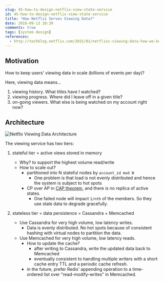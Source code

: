```yaml
---
slug: 45-how-to-design-netflix-view-state-service
id: 45-how-to-design-netflix-view-state-service
title: "How Netflix Serves Viewing Data?"
date: 2018-09-13 20:39
comments: true
tags: [system design]
references:
  - http://techblog.netflix.com/2015/01/netflixs-viewing-data-how-we-know-where.html
---
```


## Motivation

How to keep users' viewing data in scale (billions of events per day)?

Here, viewing data means...

1. viewing history. What titles have I watched?
2. viewing progress. Where did I leave off in a given title?
3. on-going viewers. What else is being watched on my account right now?



## Architecture

![Netflix Viewing Data Architecture](/img/netflix-viewing-data-architecture.png)


The viewing service has two tiers:

1. stateful tier = active views stored in memory
    - Why? to support the highest volume read/write
    - How to scale out?
        - partitioned into N stateful nodes by `account_id mod N`
            - One problem is that load is not evenly distributed and hence the system is subject to hot spots
        - CP over AP in <a target="_blank" href="2018-07-24-replica-and-consistency">CAP theorem</a>, and there is no replica of active states.
            - One failed node will impact `1/nth` of the members. So they use stale data to degrade gracefully.


2. stateless tier = data persistence = Cassandra + Memcached
    - Use Cassandra for very high volume, low latency writes.
        - Data is evenly distributed. No hot spots because of consistent hashing with virtual nodes to partition the data.
    - Use Memcached for very high volume, low latency reads.
        - How to update the cache?
            - after writing to Cassandra, write the updated data back to Memcached
            - eventually consistent to handling multiple writers with a short cache entry TTL and a periodic cache refresh.
        - in the future, prefer Redis' appending operation to a time-ordered list over "read-modify-writes" in Memcached.
